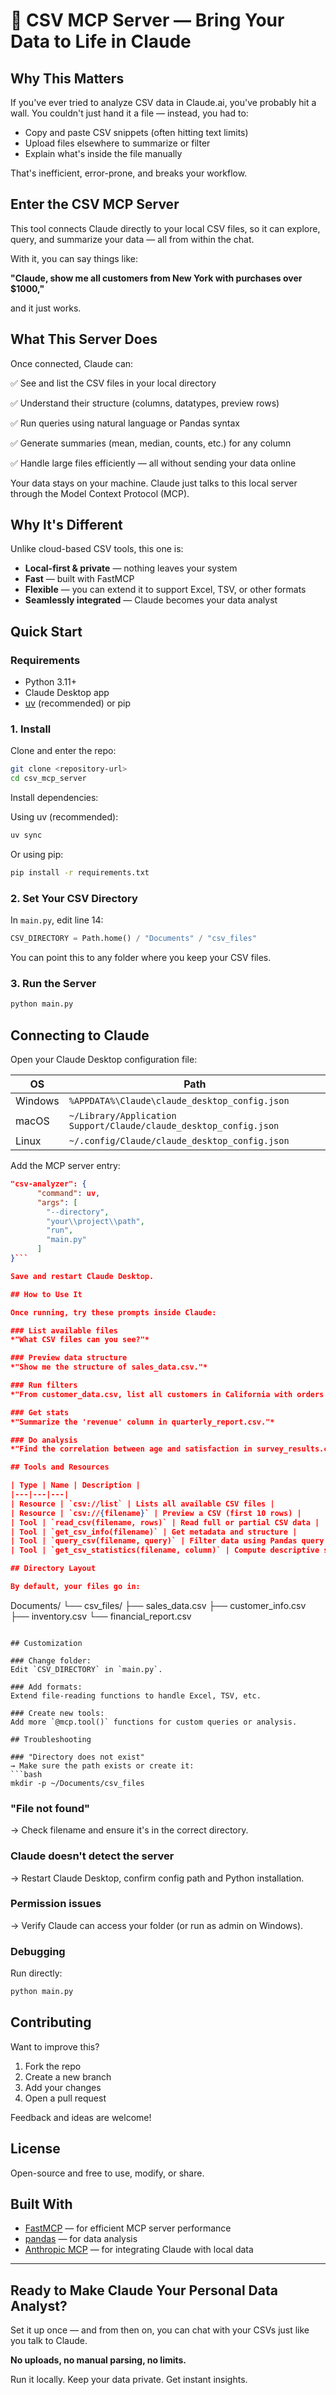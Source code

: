 # 🚀 CSV MCP Server — Bring Your Data to Life in Claude

## Why This Matters

If you've ever tried to analyze CSV data in Claude.ai, you've probably hit a wall.
You couldn't just hand it a file — instead, you had to:

- Copy and paste CSV snippets (often hitting text limits)
- Upload files elsewhere to summarize or filter
- Explain what's inside the file manually

That's inefficient, error-prone, and breaks your workflow.

## Enter the CSV MCP Server

This tool connects Claude directly to your local CSV files, so it can explore, query, and summarize your data — all from within the chat.

With it, you can say things like:

**"Claude, show me all customers from New York with purchases over $1000,"**

and it just works.

## What This Server Does

Once connected, Claude can:

✅ See and list the CSV files in your local directory

✅ Understand their structure (columns, datatypes, preview rows)

✅ Run queries using natural language or Pandas syntax

✅ Generate summaries (mean, median, counts, etc.) for any column

✅ Handle large files efficiently — all without sending your data online

Your data stays on your machine. Claude just talks to this local server through the Model Context Protocol (MCP).

## Why It's Different

Unlike cloud-based CSV tools, this one is:

- **Local-first & private** — nothing leaves your system
- **Fast** — built with FastMCP
- **Flexible** — you can extend it to support Excel, TSV, or other formats
- **Seamlessly integrated** — Claude becomes your data analyst

## Quick Start

### Requirements

- Python 3.11+
- Claude Desktop app
- [uv](https://docs.astral.sh/uv/) (recommended) or pip

### 1. Install

Clone and enter the repo:
```bash
git clone <repository-url>
cd csv_mcp_server
```

Install dependencies:

Using uv (recommended):
```bash
uv sync
```

Or using pip:
```bash
pip install -r requirements.txt
```

### 2. Set Your CSV Directory

In `main.py`, edit line 14:
```python
CSV_DIRECTORY = Path.home() / "Documents" / "csv_files"
```

You can point this to any folder where you keep your CSV files.

### 3. Run the Server
```bash
python main.py
```

## Connecting to Claude

Open your Claude Desktop configuration file:

| OS | Path |
|---|---|
| Windows | `%APPDATA%\Claude\claude_desktop_config.json` |
| macOS | `~/Library/Application Support/Claude/claude_desktop_config.json` |
| Linux | `~/.config/Claude/claude_desktop_config.json` |

Add the MCP server entry:
```json
"csv-analyzer": {
      "command": uv,
      "args": [
        "--directory",
        "your\\project\\path",
        "run",
        "main.py"
      ]
}```

Save and restart Claude Desktop.

## How to Use It

Once running, try these prompts inside Claude:

### List available files
*"What CSV files can you see?"*

### Preview data structure
*"Show me the structure of sales_data.csv."*

### Run filters
*"From customer_data.csv, list all customers in California with orders above $500."*

### Get stats
*"Summarize the 'revenue' column in quarterly_report.csv."*

### Do analysis
*"Find the correlation between age and satisfaction in survey_results.csv."*

## Tools and Resources

| Type | Name | Description |
|---|---|---|
| Resource | `csv://list` | Lists all available CSV files |
| Resource | `csv://{filename}` | Preview a CSV (first 10 rows) |
| Tool | `read_csv(filename, rows)` | Read full or partial CSV data |
| Tool | `get_csv_info(filename)` | Get metadata and structure |
| Tool | `query_csv(filename, query)` | Filter data using Pandas query syntax |
| Tool | `get_csv_statistics(filename, column)` | Compute descriptive statistics |

## Directory Layout

By default, your files go in:

```
Documents/
└── csv_files/
    ├── sales_data.csv
    ├── customer_info.csv
    ├── inventory.csv
    └── financial_report.csv
```

## Customization

### Change folder:
Edit `CSV_DIRECTORY` in `main.py`.

### Add formats:
Extend file-reading functions to handle Excel, TSV, etc.

### Create new tools:
Add more `@mcp.tool()` functions for custom queries or analysis.

## Troubleshooting

### "Directory does not exist"
→ Make sure the path exists or create it:
```bash
mkdir -p ~/Documents/csv_files
```

### "File not found"
→ Check filename and ensure it's in the correct directory.

### Claude doesn't detect the server
→ Restart Claude Desktop, confirm config path and Python installation.

### Permission issues
→ Verify Claude can access your folder (or run as admin on Windows).

### Debugging
Run directly:
```bash
python main.py
```

## Contributing

Want to improve this?

1. Fork the repo
2. Create a new branch
3. Add your changes
4. Open a pull request

Feedback and ideas are welcome!

## License

Open-source and free to use, modify, or share.

## Built With

- [FastMCP](https://github.com/jlowin/fastmcp) — for efficient MCP server performance
- [pandas](https://pandas.pydata.org/) — for data analysis
- [Anthropic MCP](https://modelcontextprotocol.io/) — for integrating Claude with local data

---

## Ready to Make Claude Your Personal Data Analyst?

Set it up once — and from then on, you can chat with your CSVs just like you talk to Claude.

**No uploads, no manual parsing, no limits.**

Run it locally. Keep your data private. Get instant insights.
